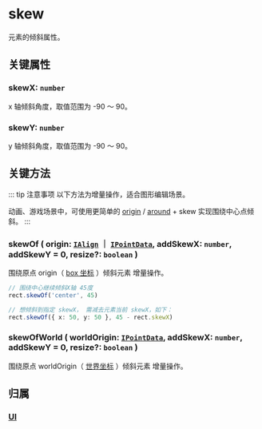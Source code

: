 # skew

元素的倾斜属性。

## 关键属性

### skewX: `number`

x 轴倾斜角度，取值范围为 -90 ～ 90。

### skewY: `number`

y 轴倾斜角度，取值范围为 -90 ～ 90。

## 关键方法

::: tip 注意事项
以下方法为增量操作，适合图形编辑场景。

动画、游戏场景中，可使用更简单的 [origin](./origin.md) / [around](./around.md) + skew 实现围绕中心点倾斜。
:::

### skewOf ( origin: [`IAlign`](/reference/interface/math/Math.md#ialign) ｜ [`IPointData`](../interface/math/Math#ipointdata), addSkewX: `number`, addSkewY = 0, resize?: `boolean` )

围绕原点 origin（ [box 坐标](/guide/basic/coordinate.md#box) ）倾斜元素 <badge>增量操作</badge>。

```ts
// 围绕中心继续倾斜X轴 45度
rect.skewOf('center', 45)

// 想倾斜到指定 skewX， 需减去元素当前 skewX，如下：
rect.skewOf({ x: 50, y: 50 }, 45 - rect.skewX)
```

### skewOfWorld ( worldOrigin: [`IPointData`](../interface/math/Math#ipointdata), addSkewX: `number`, addSkewY = 0, resize?: `boolean` )

围绕原点 worldOrigin（ [世界坐标](/guide/basic/coordinate.md#world) ）倾斜元素 <badge>增量操作</badge>。

## 归属

### [UI](/reference/display/UI.md#基础属性)
